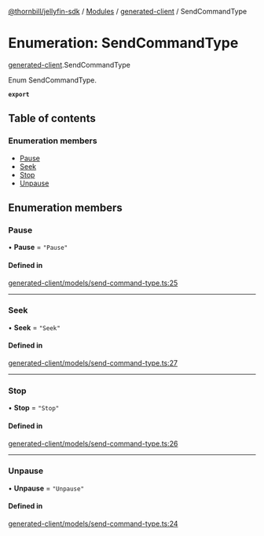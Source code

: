 [@thornbill/jellyfin-sdk](../README.md) / [Modules](../modules.md) / [generated-client](../modules/generated_client.md) / SendCommandType

# Enumeration: SendCommandType

[generated-client](../modules/generated_client.md).SendCommandType

Enum SendCommandType.

**`export`**

## Table of contents

### Enumeration members

- [Pause](generated_client.SendCommandType.md#pause)
- [Seek](generated_client.SendCommandType.md#seek)
- [Stop](generated_client.SendCommandType.md#stop)
- [Unpause](generated_client.SendCommandType.md#unpause)

## Enumeration members

### Pause

• **Pause** = `"Pause"`

#### Defined in

[generated-client/models/send-command-type.ts:25](https://github.com/thornbill/jellyfin-sdk-typescript/blob/3ae780a/src/generated-client/models/send-command-type.ts#L25)

___

### Seek

• **Seek** = `"Seek"`

#### Defined in

[generated-client/models/send-command-type.ts:27](https://github.com/thornbill/jellyfin-sdk-typescript/blob/3ae780a/src/generated-client/models/send-command-type.ts#L27)

___

### Stop

• **Stop** = `"Stop"`

#### Defined in

[generated-client/models/send-command-type.ts:26](https://github.com/thornbill/jellyfin-sdk-typescript/blob/3ae780a/src/generated-client/models/send-command-type.ts#L26)

___

### Unpause

• **Unpause** = `"Unpause"`

#### Defined in

[generated-client/models/send-command-type.ts:24](https://github.com/thornbill/jellyfin-sdk-typescript/blob/3ae780a/src/generated-client/models/send-command-type.ts#L24)
